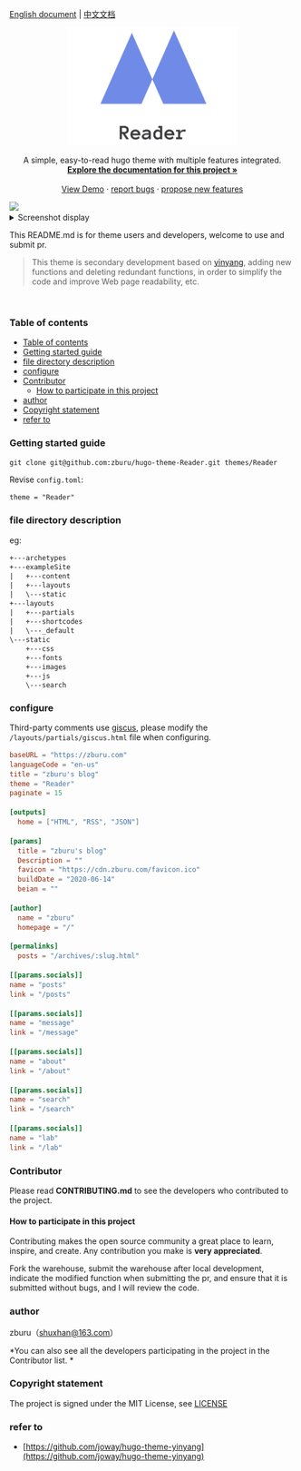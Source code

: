 [English document](./README.md) | [中文文档](./README_zh.md)

<p align="center">
  <a href="https://github.com/zburu/hugo-theme-Reader/">
    <img src="images/logo.png" alt="Logo" width="300">
  </a>
  <p align="center">
  A simple, easy-to-read hugo theme with multiple features integrated.
    <br />
    <a href="https://github.com/zburu/hugo-theme-Reader"><strong>Explore the documentation for this project »</strong></a>
    <br />
    <br />
    <a href="https://hugo-theme-reader.vercel.app/" target="_blank">View Demo</a>
    ·
    <a href="https://github.com/zburu/hugo-theme-Reader/issues">report bugs</a>
    ·
    <a href="https://github.com/zburu/hugo-theme-Reader/issues">propose new features</a>
  </p>

</p>

<img src="https://count.zburu.com/get/?name=hugo-theme-Reader">

<details>
<summary>Screenshot display</summary>
<img src="https://cdn.staticaly.com/gh/zburu/pic-cdn@main/20221110/image.1b5c792ko41s.jpg">
</details>

This README.md is for theme users and developers, welcome to use and submit pr.

> This theme is secondary development based on [yinyang](https://github.com/joway/hugo-theme-yinyang), adding new functions and deleting redundant functions, in order to simplify the code and improve Web page readability, etc.

![]()
 
### Table of contents

- [Table of contents](#table-of-contents)
- [Getting started guide](#getting-started-guide)
- [file directory description](#file-directory-description)
- [configure](#configure)
- [Contributor](#contributor)
  - [How to participate in this project](#how-to-participate-in-this-project)
- [author](#author)
- [Copyright statement](#copyright-statement)
- [refer to](#refer-to)

### Getting started guide

```shell
git clone git@github.com:zburu/hugo-theme-Reader.git themes/Reader
```

Revise `config.toml`:

```
theme = "Reader"
```


### file directory description
eg:

```shell
+---archetypes
+---exampleSite
|   +---content
|   +---layouts
|   \---static
+---layouts
|   +---partials
|   +---shortcodes
|   \---_default
\---static
    +---css
    +---fonts
    +---images
    +---js
    \---search
```

### configure 

Third-party comments use [giscus](https://giscus.app), please modify the `/layouts/partials/giscus.html` file when configuring.

```toml
baseURL = "https://zburu.com"
languageCode = "en-us"
title = "zburu's blog"
theme = "Reader"
paginate = 15

[outputs]
  home = ["HTML", "RSS", "JSON"]

[params]
  title = "zburu's blog"
  Description = ""
  favicon = "https://cdn.zburu.com/favicon.ico"
  buildDate = "2020-06-14"
  beian = ""

[author]
  name = "zburu"
  homepage = "/"

[permalinks]
  posts = "/archives/:slug.html"

[[params.socials]]
name = "posts"
link = "/posts"

[[params.socials]]
name = "message"
link = "/message"

[[params.socials]]
name = "about"
link = "/about"

[[params.socials]]
name = "search"
link = "/search"

[[params.socials]]
name = "lab"
link = "/lab"
```


### Contributor

Please read **CONTRIBUTING.md** to see the developers who contributed to the project.

#### How to participate in this project

Contributing makes the open source community a great place to learn, inspire, and create. Any contribution you make is **very appreciated**.

Fork the warehouse, submit the warehouse after local development, indicate the modified function when submitting the pr, and ensure that it is submitted without bugs, and I will review the code.


### author

zburu（shuxhan@163.com）

*You can also see all the developers participating in the project in the Contributor list. *

### Copyright statement

The project is signed under the MIT License, see [LICENSE](https://github.com/zburu/hugo-theme-Reader/blob/main/LICENSE)

### refer to

- [https://github.com/joway/hugo-theme-yinyang](https://github.com/joway/hugo-theme-yinyang)



